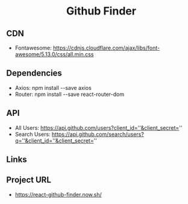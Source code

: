 <h1 align="center">Github Finder</h1>

## CDN

- Fontawesome: https://cdnjs.cloudflare.com/ajax/libs/font-awesome/5.13.0/css/all.min.css

## Dependencies

- Axios: npm install --save axios
- Router: npm install --save react-router-dom

## API

- All Users: https://api.github.com/users?client_id=''&client_secret=''
- Search Users: https://api.github.com/search/users?q=''&client_id=''&client_secret=''

## Links

## Project URL

- https://react-github-finder.now.sh/
